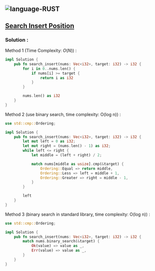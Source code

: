 ![language-RUST](https://img.shields.io/badge/RUST-8d4004?style=for-the-badge&logo=RUST)
---

## [Search Insert Position](https://leetcode.com/problems/search-insert-position)

### Solution :

Method 1 (Time Complexity: $O(N)$) :
```rust
impl Solution {
    pub fn search_insert(nums: Vec<i32>, target: i32) -> i32 {
        for i in 0..nums.len() {
            if nums[i] >= target {
                return i as i32
            }
        }

        nums.len() as i32
    }
}
```

Method 2 (use binary search, time complexity: O(log n)) :
```rust
use std::cmp::Ordering;

impl Solution {
    pub fn search_insert(nums: Vec<i32>, target: i32) -> i32 {
        let mut left = 0 as i32;
        let mut right = (nums.len() - 1) as i32;
        while left <= right {
            let middle = (left + right) / 2;

            match nums[middle as usize].cmp(&target) {
                Ordering::Equal => return middle,
                Ordering::Less => left = middle + 1,
                Ordering::Greater => right = middle - 1,
            }
        }

        left
    }
}
```

Method 3 (binary search in standard library, time complexity: O(log n)) :
```rust
use std::cmp::Ordering;

impl Solution {
    pub fn search_insert(nums: Vec<i32>, target: i32) -> i32 {
        match nums.binary_search(&target) {
            Ok(value) => value as _,
            Err(value) => value as _,
        }
    }
}
```

